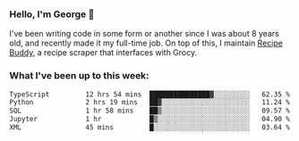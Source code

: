 ### Hello, I'm George 👋

I've been writing code in some form or another since I was about 8 years old, and recently made it my full-time job. On top of this, I maintain [Recipe Buddy](https://github.com/georgegebbett/recipe-buddy), a recipe scraper that interfaces with Grocy.  

<!--
**georgegebbett/georgegebbett** is a ✨ _special_ ✨ repository because its `README.md` (this file) appears on your GitHub profile.

Here are some ideas to get you started:

- 🔭 I’m currently working on ...
- 🌱 I’m currently learning ...
- 👯 I’m looking to collaborate on ...
- 🤔 I’m looking for help with ...
- 💬 Ask me about ...
- 📫 How to reach me: ...
- 😄 Pronouns: ...
- ⚡ Fun fact: ...
-->

### What I've been up to this week:
<!--START_SECTION:waka-->

```txt
TypeScript         12 hrs 54 mins  ███████████████▓░░░░░░░░░   62.35 %
Python             2 hrs 19 mins   ██▓░░░░░░░░░░░░░░░░░░░░░░   11.24 %
SQL                1 hr 58 mins    ██▒░░░░░░░░░░░░░░░░░░░░░░   09.57 %
Jupyter            1 hr            █▒░░░░░░░░░░░░░░░░░░░░░░░   04.90 %
XML                45 mins         █░░░░░░░░░░░░░░░░░░░░░░░░   03.64 %
```

<!--END_SECTION:waka-->
